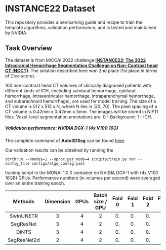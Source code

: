 # INSTANCE22 Dataset

This repository provides a benmarking guide and recipe to train the template algorithms, validation performance, and is tested and maintained by NVIDIA.

## Task Overview

The dataset is from MICCAI 2022 challenge **[INSTANCE22: The 2022 Intracranial Hemorrhage Segmentation Challenge on Non-Contrast head CT (NCCT)](https://instance.grand-challenge.org/)**. The solution described here won 2nd place (1st place in terms of Dice score).

100 non-contrast head CT volumes of clinically diagnosed patients with different kinds of ICH,
(including subdural hemorrhage, epidural hemorrhage, intraventricular hemorrhage, intraparenchymal
hemorrhage, and subarachnoid hemorrhage), are used for model training. The size of a CT volume is 512 x 512 x N, where N lies in [20, 70]. The pixel spacing of a CT volume is 0.42mm x 0.42mm x 5mm. The images will be stored in NIFTI files. Voxel-level segmentation annotations are: 0 - Background; 1 - ICH.

##### Validation performance: NVIDIA DGX-1 (4x V100 16G)

The complete command of **Auto3DSeg** can be found [here](../README.md#reference-python-apis-for-auto3dseg).

Our validation results can be obtained by running the
```
torchrun --nnodes=1 --nproc_per_node=4 scripts/train.py run --config_file configs/algo_config.yaml
```
training script in the MONAI 1.0.0 container on NVIDIA DGX-1 with (4x V100 16GB) GPUs. Performance numbers (in volumes per second) were averaged over an entire training epoch.

| Methods| Dimension | GPUs | Batch size / GPU | Fold 0 | Fold 1 | Fold 2 | Fold 3 | Fold 4 | Avg |
|:------:|:---------:|:----:|:----------------:|:------:|:------:|:------:|:------:|:------:|:---:|
| SwinUNETR  | 3 | 4 | 2 | 0. | 0. | 0. | 0. | 0. | 0. |
| SegResNet  | 3 | 4 | 2 | 0. | 0. | 0. | 0. | 0. | 0. |
| DiNTS      | 3 | 4 | 2 | 0. | 0. | 0. | 0. | 0. | 0. |
|SegResNet2d | 2 | 4 | 2 | 0. | 0. | 0. | 0. | 0. | 0. |
